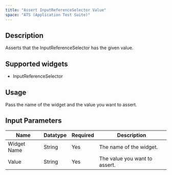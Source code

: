 ```yaml
---
title: "Assert InputReferenceSelector Value"
space: "ATS (Application Test Suite)"
---
```

## Description
Asserts that the InputReferenceSelector has the given value.

## Supported widgets
 + InputReferenceSelector

## Usage
Pass the name of the widget and the value you want to assert.

## Input Parameters



Name | Datatype | Required | Description
---- | -------- | ------- |---------------
Widget Name | String | Yes | The name of the widget.
Value | String | Yes | The value you want to assert.
